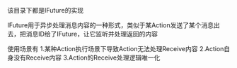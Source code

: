 该目录下都是IFuture的实现

IFuture用于异步处理消息内容的一种形式，类似于某Action发送了某个消息出去，把消息ID给了IFuture，让它监听并处理返回的内容

使用场景有 
    1.某种Action执行场景下导致Action无法处理Receive内容 
    2.Action自身没有Receive内容
    3.Action的Receive处理逻辑唯一化